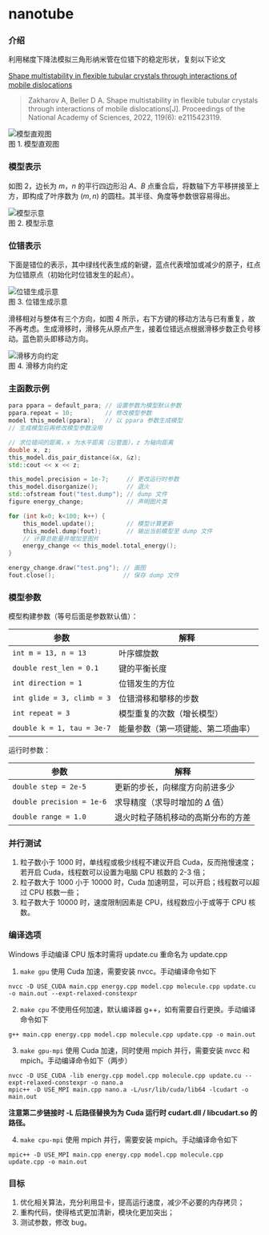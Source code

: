 # nanotube

### 介绍
利用梯度下降法模拟三角形纳米管在位错下的稳定形状，复刻以下论文

[Shape multistability in ﬂexible tubular crystals through interactions of mobile dislocations](https://www.pnas.org/doi/pdf/10.1073/pnas.2115423119)
> Zakharov A, Beller D A. Shape multistability in flexible tubular crystals through interactions of mobile dislocations[J]. Proceedings of the National Academy of Sciences, 2022, 119(6): e2115423119.

![模型直观图](https://gitee.com/Bovera/nanotube/raw/master/model.png)  
图 1. 模型直观图

### 模型表示

如图 2，边长为 $m$，$n$ 的平行四边形沿 $A$、$B$ 点重合后，将数轴下方平移拼接至上方，即构成了叶序数为 $(m,n)$ 的圆柱。其半径、角度等参数很容易得出。

![模型示意](https://gitee.com/Bovera/nanotube/raw/master/tube.png)  
图 2. 模型示意

### 位错表示

下面是错位的表示，其中绿线代表生成的新键，蓝点代表增加或减少的原子，红点为位错原点（初始化时位错发生的起点）。

![位错生成示意](https://gitee.com/Bovera/nanotube/raw/master/dislocation.png)  
图 3. 位错生成示意

滑移相对与整体有三个方向，如图 4 所示，右下方键的移动方法与已有重复，故不再考虑。生成滑移时，滑移先从原点产生，接着位错远点根据滑移步数正负号移动。蓝色箭头即移动方向。

![滑移方向约定](https://gitee.com/Bovera/nanotube/raw/master/direction.png)  
图 4. 滑移方向约定

### 主函数示例
```cpp
para ppara = default_para; // 设置参数为模型默认参数
ppara.repeat = 10;         // 修改模型参数
model this_model(ppara);   // 以 ppara 参数生成模型
// 生成模型后再修改模型参数没用

// 求位错间的距离，x 为水平距离（沿管面），z 为轴向距离
double x, z;
this_model.dis_pair_distance(&x, &z);
std::cout << x << z;

this_model.precision = 1e-7;     // 更改运行时参数
this_model.disorganize();        // 退火
std::ofstream fout("test.dump"); // dump 文件
figure energy_change;            // 声明图片类

for (int k=0; k<100; k++) {
    this_model.update();         // 模型计算更新
    this_model.dump(fout);       // 输出当前模型至 dump 文件
    // 计算总能量并增加至图片
    energy_change << this_model.total_energy();
}

energy_change.draw("test.png"); // 画图
fout.close();                   // 保存 dump 文件
```

### 模型参数
模型构建参数（等号后面是参数默认值）：

| 参数                       | 解释          |
| ---                        | ---         |
|`int m = 13, n = 13`        | 叶序螺旋数    |
|`double rest_len = 0.1`     | 键的平衡长度  |
|`int direction = 1`         | 位错发生的方位 |
|`int glide = 3, climb = 3`  | 位错滑移和攀移的步数 |
|`int repeat = 3`            | 模型重复的次数（增长模型）|
|`double k = 1, tau = 3e-7`  | 能量参数（第一项键能、第二项曲率）|

运行时参数：

| 参数                      | 解释          |
| ---                      | ---         |
|`double step = 2e-5`      |  更新的步长，向梯度方向前进多少|
|`double precision = 1e-6` | 求导精度（求导时增加的 $\Delta$ 值）
|`double range = 1.0`      | 退火时粒子随机移动的高斯分布的方差 |

### 并行测试
1. 粒子数小于 1000 时，单线程或极少线程不建议开启 Cuda，反而拖慢速度；若开启 Cuda，线程数可以设置为电脑 CPU 核数的 2-3 倍；
2. 粒子数大于 1000 小于 10000 时，Cuda 加速明显，可以开启；线程数可以超过 CPU 核数一些；
3. 粒子数大于 10000 时，速度限制因素是 CPU，线程数应小于或等于 CPU 核数。

### 编译选项
Windows 手动编译 CPU 版本时需将 update.cu 重命名为 update.cpp

1. `make gpu` 使用 Cuda 加速，需要安装 nvcc。手动编译命令如下
```
nvcc -D USE_CUDA main.cpp energy.cpp model.cpp molecule.cpp update.cu -o main.out --expt-relaxed-constexpr
```

2. `make cpu` 不使用任何加速，默认编译器 g++，如有需要自行更换。手动编译命令如下
```
g++ main.cpp energy.cpp model.cpp molecule.cpp update.cpp -o main.out
```

3. `make gpu-mpi` 使用 Cuda 加速，同时使用 mpich 并行，需要安装 nvcc 和 mpich。手动编译命令如下（两步）
```
nvcc -D USE_CUDA -lib energy.cpp model.cpp molecule.cpp update.cu --expt-relaxed-constexpr -o nano.a
mpic++ -D USE_MPI main.cpp nano.a -L/usr/lib/cuda/lib64 -lcudart -o main.out
```

**注意第二步链接时 -L 后路径替换为为 Cuda 运行时 cudart.dll / libcudart.so 的路径。**

4. `make cpu-mpi` 使用 mpich 并行，需要安装 mpich。手动编译命令如下
```
mpic++ -D USE_MPI main.cpp energy.cpp model.cpp molecule.cpp update.cpp -o main.out
```

### 目标
1. 优化相关算法，充分利用显卡，提高运行速度，减少不必要的内存拷贝；
2. 重构代码，使得格式更加清新，模块化更加突出；
3. 测试参数，修改 bug。